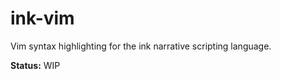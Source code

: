 ink-vim
=======

Vim syntax highlighting for the ink narrative scripting language.

**Status:** WIP
